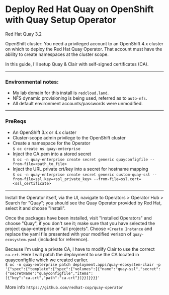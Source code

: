 # Deploy Red Hat Quay on OpenShift with Quay Setup Operator

Red Hat Quay 3.2

OpenShift cluster: You need a privileged account to an OpenShift 4.x cluster on which to deploy the Red Hat Quay Operator. That account must have the ability to create namespaces at the cluster scope. 

In this guide, I'll setup Quay & Clair with self-signed certificates (CA). 

---
### Environmental notes:

* My lab domain for this install is ```redcloud.land```.
* NFS dynamic provisioning is being used, referred as to ```auto-nfs```.
* All default environment accounts/passwords were unmodified.

---
### PreReqs
* An OpenShift 3.x or 4.x cluster
* Cluster-scope admin privilege to the OpenShift cluster
* Create a namespace for the Operator \
```$ oc create ns quay-enterprise```
* Inject the CA.pem into a stored secret \
```$ oc -n quay-enterprise create secret generic quayconfigfile --from-file=<path_to_file>```
* Inject the URL private crt/key into a secret for hostname mapping \
```$ oc -n quay-enterprise create secret generic custom-quay-ssl --from-file=ssl.key=<ssl_private_key> --from-file=ssl.cert=<ssl_certificate>```

---
Install the Operator itself, via the UI, navigate to Operators > Operator Hub > Search for "Quay"; you should see the Quay Operator provided by Red Hat, select it and choose "Install". 

Once the packages have been installed, visit "Installed Operators" and choose "Quay", if you don't see it; make sure that you have selected the project quay-enterprise or "all projects". Choose ```+Create Instance``` and replace the yaml file presented with your modified verison of ```quay-ecosystem.yaml``` (included for reference).

Because I'm using a private CA, I have to modify Clair to use the correct ```ca.crt```. Here I will patch the deployment to use the CA located in quayconfigfile which we created earlier. \
```$ oc -n quay-enterprise patch deployment.apps/quay-ecosystem-clair -p '{"spec":{"template":{"spec":{"volumes":[{"name":"quay-ssl","secret":{"secretName":"quayconfigfile","items":[{"key":"ca.crt","path":"ca.crt"}]}}]}}}}'```

More info ```https://github.com/redhat-cop/quay-operator```